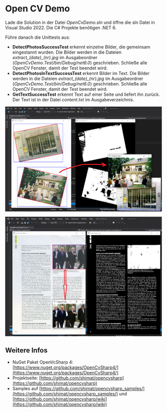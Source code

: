 # Open CV Demo

Lade die Solution in der Datei *OpenCvDemo.sln* und öffne die sln Datei
in Visual Studio 2022. Die C# Projekte benötigen .NET 6.

Führe danach die Unittests aus:

- **DetectPhotosSuccessTest** erkennt einzelne Bilder, die gemeinsam eingestannt wurden. Die
  Bilder werden in die Dateien *extract_(date)_(nr).jpg* im Ausgabeordner 
  (*OpenCvDemo.Test/bin/Debug/net6.0*) geschrieben. Schließe alle OpenCV Fenster, damit der
  Test beendet wird.
- **DetectPhotosInTextSuccessTest** erkennt Bilder im Text. Die
  Bilder werden in die Dateien *extract_(date)_(nr).jpg* im Ausgabeordner 
  (*OpenCvDemo.Test/bin/Debug/net6.0*) geschrieben. Schließe alle OpenCV Fenster, damit der
  Test beendet wird.
- **GetTextSuccessTest** erkennt Text auf einer Seite und liefert ihn zurück. Der Text
  ist in der Datei *content.txt* im Ausgabeverzeichnis.

![](demo_fotos.png)

![](demo_textseite.png)

## Weitere Infos

- NuGet Paket OpenVcSharp 4: [https://www.nuget.org/packages/OpenCvSharp4/](https://www.nuget.org/packages/OpenCvSharp4/)
- Projektseite: [https://github.com/shimat/opencvsharp](https://github.com/shimat/opencvsharp)
- Samples auf [https://github.com/shimat/opencvsharp_samples/](https://github.com/shimat/opencvsharp_samples/) und
  [https://github.com/shimat/opencvsharp/wiki](https://github.com/shimat/opencvsharp/wiki)
